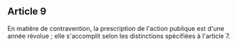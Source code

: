 Article 9
----
En matière de contravention, la prescription de l'action publique est d'une
année révolue ; elle s'accomplit selon les distinctions spécifiées à l'article
7.

